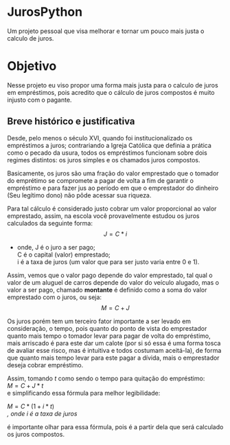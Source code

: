 # JurosPython
Um projeto pessoal que visa melhorar e tornar um pouco mais justa o calculo de juros.

# Objetivo
Nesse projeto eu viso propor uma forma mais justa para o calculo de juros em empréstimos, pois acredito que o cálculo de juros compostos é muito injusto com o pagante.
## Breve histórico e justificativa

Desde, pelo menos o século XVI, quando foi institucionalizado os empréstimos a juros; contrariando a Igreja Católica que definia a prática como o pecado da usura, todos os empréstimos funcionam sobre dois regimes distintos: os juros simples e os chamados juros compostos.

Basicamente, os juros são uma fração do valor emprestado que o tomador do emprétimo se compromete a pagar de volta 
a fim de garantir o empréstimo e para fazer jus ao período em que o emprestador do dinheiro (Seu legítimo dono) não pôde acessar sua 
riqueza.

Para tal cálculo é considerado justo cobrar um valor proporcional ao valor emprestado, assim, na escola você provavelmente estudou os 
juros calculados da seguinte forma:  
$$J=C*i$$  
- onde,  J é o juro a ser pago;  
C é o capital (valor) emprestado;  
i é a taxa de juros (um valor que para ser justo varia entre 0 e 1).

Assim, vemos que o valor pago depende do valor emprestado, tal qual o valor de um aluguel de carros depende do valor do veículo alugado, 
mas o valor a ser pago, chamado __montante__ é definido como a soma do valor emprestado com o juros, ou seja:  
$$M=C+J$$  

Os juros porém tem um terceiro fator importante a ser levado em consideração, o tempo, pois quanto do ponto de vista do emprestador quanto
mais tempo o tomador levar para pagar de volta do empréstimo, mais arriscado é para este dar um calote (por si só essa é uma forma tosca de avaliar esse risco, mas é intuitiva e todos costumam aceitá-la), de forma que quanto mais tempo levar para este pagar a dívida, 
mais o emprestador deseja cobrar empréstimo.

Assim, tomando *t* como sendo o tempo para quitação do empréstimo:  
$M=C+J*t$  
e simplificando essa fórmula para melhor legibilidade:  

$M=C*(1+i*t)$  
*, onde i é a taxa de juros*  

é importante olhar para essa fórmula, pois é a partir dela que será calculado os juros compostos.

